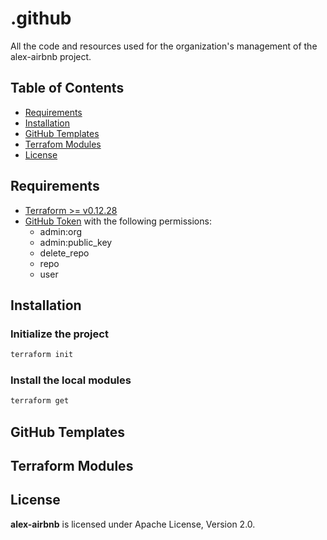 # .github

All the code and resources used for the organization's management of the alex-airbnb project.

## Table of Contents

- [Requirements](#requirements)
- [Installation](#installation)
- [GitHub Templates](#github-templates)
- [Terrafom Modules](#terraform-modules)
- [License](#license)

## Requirements

- [Terraform >= v0.12.28](https://www.terraform.io/downloads.html)
- [GitHub Token](https://docs.github.com/en/github/authenticating-to-github/creating-a-personal-access-token) with the following permissions:
  - admin:org
  - admin:public_key
  - delete_repo
  - repo
  - user 

## Installation

### Initialize the project

```sh
terraform init
```

### Install the local modules

```sh
terraform get
```

## GitHub Templates

## Terraform Modules

## License

**alex-airbnb** is licensed under Apache License, Version 2.0.